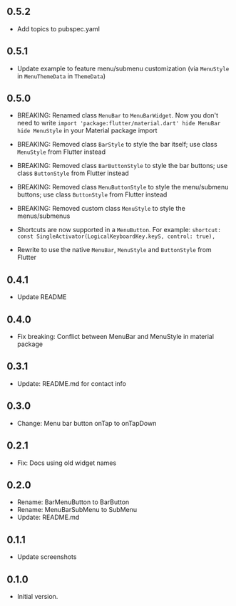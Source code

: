 ## 0.5.2

- Add topics to pubspec.yaml

## 0.5.1

- Update example to feature menu/submenu customization (via `MenuStyle` in `MenuThemeData` in `ThemeData`)

## 0.5.0

- BREAKING: Renamed class `MenuBar` to `MenuBarWidget`. Now you don't need to write `import 'package:flutter/material.dart' hide MenuBar hide MenuStyle` in your Material package import
- BREAKING: Removed class `BarStyle` to style the bar itself; use class `MenuStyle` from Flutter instead
- BREAKING: Removed class `BarButtonStyle` to style the bar buttons; use class `ButtonStyle` from Flutter instead
- BREAKING: Removed class `MenuButtonStyle` to style the menu/submenu buttons; use class `ButtonStyle` from Flutter instead
- BREAKING: Removed custom class `MenuStyle` to style the menus/submenus

- Shortcuts are now supported in a `MenuButton`. For example: `shortcut: const SingleActivator(LogicalKeyboardKey.keyS, control: true),`
- Rewrite to use the native `MenuBar`, `MenuStyle` and `ButtonStyle` from Flutter

## 0.4.1

- Update README

## 0.4.0

- Fix breaking: Conflict between MenuBar and MenuStyle in material package

## 0.3.1

- Update: README.md for contact info

## 0.3.0

- Change: Menu bar button onTap to onTapDown

## 0.2.1

- Fix: Docs using old widget names

## 0.2.0

- Rename: BarMenuButton to BarButton
- Rename: MenuBarSubMenu to SubMenu
- Update: README.md

## 0.1.1

- Update screenshots

## 0.1.0

- Initial version.
